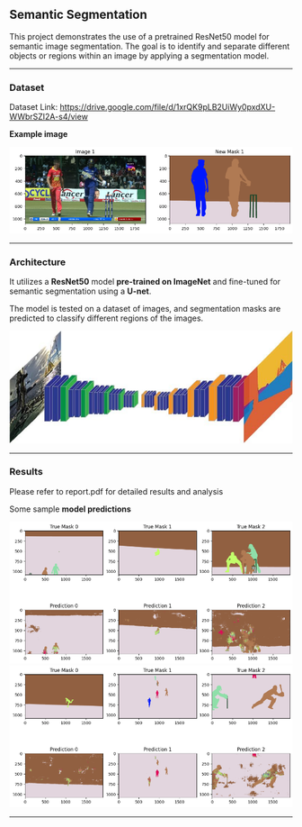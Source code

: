 ## Semantic Segmentation
This project demonstrates the use of a pretrained ResNet50 model for semantic image segmentation. The goal is to identify and separate different objects or regions within an image by applying a segmentation model.

---

### Dataset
Dataset Link: https://drive.google.com/file/d/1xrQK9pLB2UiWy0pxdXU-WWbrSZI2A-s4/view


**Example image**

![mask](./utils/mask.png)

---

### Architecture 
It utilizes a **ResNet50** model **pre-trained on ImageNet** and fine-tuned for semantic segmentation using a **U-net**. 



The model is tested on a dataset of images, and segmentation masks are predicted to classify different regions of the images.

![segm](./utils/segm.jpg)


---
### Results

Please refer to report.pdf for detailed results and analysis

Some sample **model predictions**

![res1](./utils/result1.png)
<br>
![res2](./utils/result2.png)

---

